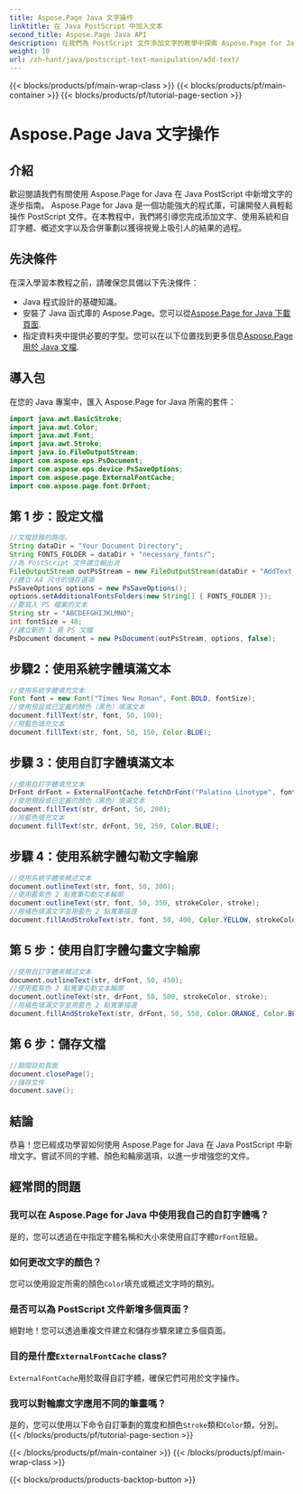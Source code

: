 ```yaml
---
title: Aspose.Page Java 文字操作
linktitle: 在 Java PostScript 中加入文本
second_title: Aspose.Page Java API
description: 在我們為 PostScript 文件添加文字的教學中探索 Aspose.Page for Java 的強大功能。學習輕鬆使用系統和自訂字體。
weight: 10
url: /zh-hant/java/postscript-text-manipulation/add-text/
---
```


{{< blocks/products/pf/main-wrap-class >}}
{{< blocks/products/pf/main-container >}}
{{< blocks/products/pf/tutorial-page-section >}}

# Aspose.Page Java 文字操作

## 介紹
歡迎閱讀我們有關使用 Aspose.Page for Java 在 Java PostScript 中新增文字的逐步指南。 Aspose.Page for Java 是一個功能強大的程式庫，可讓開發人員輕鬆操作 PostScript 文件。在本教程中，我們將引導您完成添加文字、使用系統和自訂字體、概述文字以及合併筆劃以獲得視覺上吸引人的結果的過程。
## 先決條件
在深入學習本教程之前，請確保您具備以下先決條件：
- Java 程式設計的基礎知識。
- 安裝了 Java 函式庫的 Aspose.Page。您可以從[Aspose.Page for Java 下載頁面](https://releases.aspose.com/page/java/).
- 指定資料夾中提供必要的字型。您可以在以下位置找到更多信息[Aspose.Page 用於 Java 文檔](https://reference.aspose.com/page/java/).
## 導入包
在您的 Java 專案中，匯入 Aspose.Page for Java 所需的套件：
```java
import java.awt.BasicStroke;
import java.awt.Color;
import java.awt.Font;
import java.awt.Stroke;
import java.io.FileOutputStream;
import com.aspose.eps.PsDocument;
import com.aspose.eps.device.PsSaveOptions;
import com.aspose.page.ExternalFontCache;
import com.aspose.page.font.DrFont;
```
## 第 1 步：設定文檔
```java
//文檔目錄的路徑。
String dataDir = "Your Document Directory";
String FONTS_FOLDER = dataDir + "necessary_fonts/";
//為 PostScript 文件建立輸出流
FileOutputStream outPsStream = new FileOutputStream(dataDir + "AddText_outPS.ps");
//建立 A4 尺寸的儲存選項
PsSaveOptions options = new PsSaveOptions();
options.setAdditionalFontsFolders(new String[] { FONTS_FOLDER });
//要寫入 PS 檔案的文本
String str = "ABCDEFGHIJKLMNO";
int fontSize = 48;
//建立新的 1 頁 PS 文檔
PsDocument document = new PsDocument(outPsStream, options, false);
```
## 步驟2：使用系統字體填滿文本
```java
//使用系統字體填充文本
Font font = new Font("Times New Roman", Font.BOLD, fontSize);
//使用預設或已定義的顏色（黑色）填滿文本
document.fillText(str, font, 50, 100);
//用藍色填充文本
document.fillText(str, font, 50, 150, Color.BLUE);
```
## 步驟 3：使用自訂字體填滿文本
```java
//使用自訂字體填充文本
DrFont drFont = ExternalFontCache.fetchDrFont("Palatino Linotype", fontSize, Font.PLAIN);
//使用預設或已定義的顏色（黑色）填滿文本
document.fillText(str, drFont, 50, 200);
//用藍色填充文本
document.fillText(str, drFont, 50, 250, Color.BLUE);
```
## 步驟 4：使用系統字體勾勒文字輪廓
```java
//使用系統字體來概述文本
document.outlineText(str, font, 50, 300);
//使用藍紫色 2 點寬筆勾勒文本輪廓
document.outlineText(str, font, 50, 350, strokeColor, stroke);
//用橘色填滿文字並用藍色 2 點寬筆描邊
document.fillAndStrokeText(str, font, 50, 400, Color.YELLOW, strokeColor, stroke);
```
## 第 5 步：使用自訂字體勾畫文字輪廓
```java
//使用自訂字體來概述文本
document.outlineText(str, drFont, 50, 450);
//使用藍紫色 2 點寬筆勾勒文本輪廓
document.outlineText(str, drFont, 50, 500, strokeColor, stroke);
//用橘色填滿文字並用藍色 2 點寬筆描邊
document.fillAndStrokeText(str, drFont, 50, 550, Color.ORANGE, Color.BLUE, stroke);
```
## 第 6 步：儲存文檔
```java
//關閉目前頁面
document.closePage();
//儲存文件
document.save();
```
## 結論
恭喜！您已經成功學習如何使用 Aspose.Page for Java 在 Java PostScript 中新增文字。嘗試不同的字體、顏色和輪廓選項，以進一步增強您的文件。
## 經常問的問題
### 我可以在 Aspose.Page for Java 中使用我自己的自訂字體嗎？
是的，您可以透過在中指定字體名稱和大小來使用自訂字體`DrFont`班級。
### 如何更改文字的顏色？
您可以使用設定所需的顏色`Color`填充或概述文字時的類別。
### 是否可以為 PostScript 文件新增多個頁面？
絕對地！您可以透過重複文件建立和儲存步驟來建立多個頁面。
### 目的是什麼`ExternalFontCache` class?
`ExternalFontCache`用於取得自訂字體，確保它們可用於文字操作。
### 我可以對輪廓文字應用不同的筆畫嗎？
是的，您可以使用以下命令自訂筆劃的寬度和顏色`Stroke`類和`Color`類，分別。
{{< /blocks/products/pf/tutorial-page-section >}}

{{< /blocks/products/pf/main-container >}}
{{< /blocks/products/pf/main-wrap-class >}}

{{< blocks/products/products-backtop-button >}}
